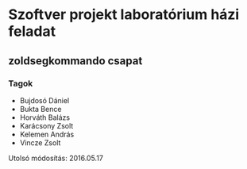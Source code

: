 # Szoftver projekt laboratórium házi feladat
## zoldsegkommando csapat

### Tagok
* Bujdosó Dániel
* Bukta Bence
* Horváth Balázs
* Karácsony Zsolt
* Kelemen András
* Vincze Zsolt

Utolsó módosítás: 2016.05.17
